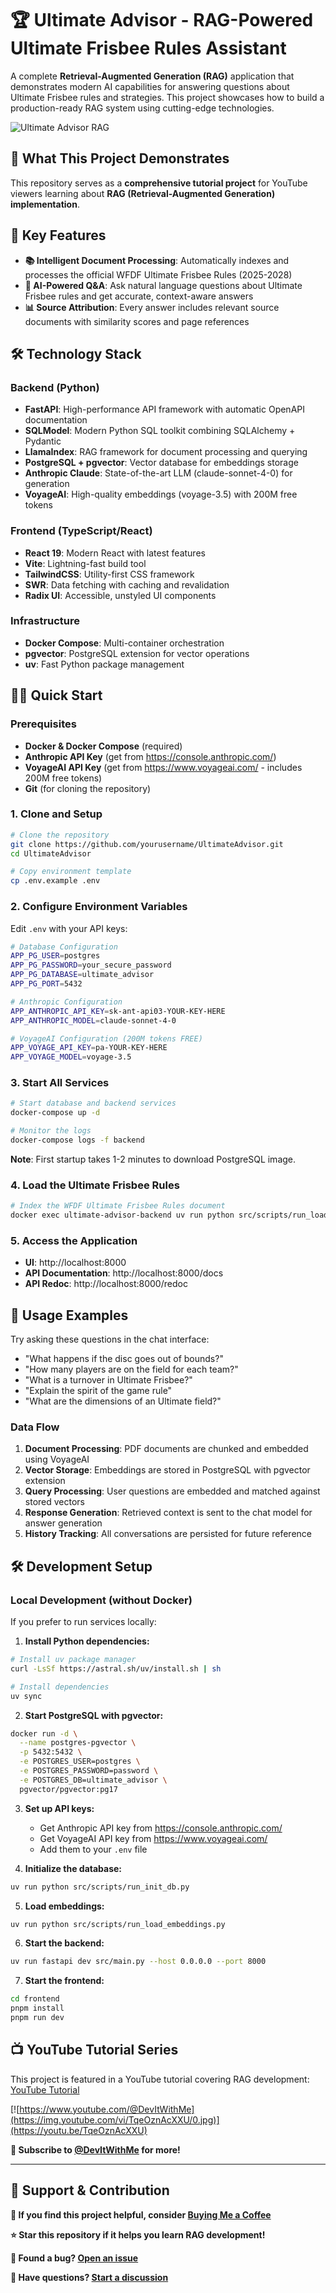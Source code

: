 # 🏆 Ultimate Advisor - RAG-Powered Ultimate Frisbee Rules Assistant

A complete **Retrieval-Augmented Generation (RAG)** application that demonstrates modern AI capabilities for answering questions about Ultimate Frisbee rules and strategies. This project showcases how to build a production-ready RAG system using cutting-edge technologies.

![Ultimate Advisor RAG](docs/RAG.png)

## 🎯 **What This Project Demonstrates**

This repository serves as a **comprehensive tutorial project** for YouTube viewers learning about **RAG (Retrieval-Augmented Generation) implementation**.

## 🚀 **Key Features**

- **📚 Intelligent Document Processing**: Automatically indexes and processes the official WFDF Ultimate Frisbee Rules (2025-2028)
- **🤖 AI-Powered Q&A**: Ask natural language questions about Ultimate Frisbee rules and get accurate, context-aware answers
- **📊 Source Attribution**: Every answer includes relevant source documents with similarity scores and page references

## 🛠 **Technology Stack**

### **Backend (Python)**
- **FastAPI**: High-performance API framework with automatic OpenAPI documentation
- **SQLModel**: Modern Python SQL toolkit combining SQLAlchemy + Pydantic
- **LlamaIndex**: RAG framework for document processing and querying
- **PostgreSQL + pgvector**: Vector database for embeddings storage
- **Anthropic Claude**: State-of-the-art LLM (claude-sonnet-4-0) for generation
- **VoyageAI**: High-quality embeddings (voyage-3.5) with 200M free tokens

### **Frontend (TypeScript/React)**
- **React 19**: Modern React with latest features
- **Vite**: Lightning-fast build tool
- **TailwindCSS**: Utility-first CSS framework
- **SWR**: Data fetching with caching and revalidation
- **Radix UI**: Accessible, unstyled UI components

### **Infrastructure**
- **Docker Compose**: Multi-container orchestration
- **pgvector**: PostgreSQL extension for vector operations
- **uv**: Fast Python package management

## 🏃‍♂️ **Quick Start**

### Prerequisites

- **Docker & Docker Compose** (required)
- **Anthropic API Key** (get from https://console.anthropic.com/)
- **VoyageAI API Key** (get from https://www.voyageai.com/ - includes 200M free tokens)
- **Git** (for cloning the repository)

### 1. Clone and Setup

```bash
# Clone the repository
git clone https://github.com/yourusername/UltimateAdvisor.git
cd UltimateAdvisor

# Copy environment template
cp .env.example .env
```

### 2. Configure Environment Variables

Edit `.env` with your API keys:

```bash
# Database Configuration
APP_PG_USER=postgres
APP_PG_PASSWORD=your_secure_password
APP_PG_DATABASE=ultimate_advisor
APP_PG_PORT=5432

# Anthropic Configuration
APP_ANTHROPIC_API_KEY=sk-ant-api03-YOUR-KEY-HERE
APP_ANTHROPIC_MODEL=claude-sonnet-4-0

# VoyageAI Configuration (200M tokens FREE)
APP_VOYAGE_API_KEY=pa-YOUR-KEY-HERE
APP_VOYAGE_MODEL=voyage-3.5
```

### 3. Start All Services

```bash
# Start database and backend services
docker-compose up -d

# Monitor the logs
docker-compose logs -f backend
```

**Note**: First startup takes 1-2 minutes to download PostgreSQL image.

### 4. Load the Ultimate Frisbee Rules

```bash
# Index the WFDF Ultimate Frisbee Rules document
docker exec ultimate-advisor-backend uv run python src/scripts/run_load_embeddings.py
```

### 5. Access the Application

- **UI**: http://localhost:8000
- **API Documentation**: http://localhost:8000/docs
- **API Redoc**: http://localhost:8000/redoc

## 📖 **Usage Examples**

Try asking these questions in the chat interface:

- "What happens if the disc goes out of bounds?"
- "How many players are on the field for each team?"
- "What is a turnover in Ultimate Frisbee?"
- "Explain the spirit of the game rule"
- "What are the dimensions of an Ultimate field?"

### Data Flow

1. **Document Processing**: PDF documents are chunked and embedded using VoyageAI
2. **Vector Storage**: Embeddings are stored in PostgreSQL with pgvector extension
3. **Query Processing**: User questions are embedded and matched against stored vectors
4. **Response Generation**: Retrieved context is sent to the chat model for answer generation
5. **History Tracking**: All conversations are persisted for future reference

## 🛠️ **Development Setup**

### Local Development (without Docker)

If you prefer to run services locally:

1. **Install Python dependencies:**
```bash
# Install uv package manager
curl -LsSf https://astral.sh/uv/install.sh | sh

# Install dependencies
uv sync
```

2. **Start PostgreSQL with pgvector:**
```bash
docker run -d \
  --name postgres-pgvector \
  -p 5432:5432 \
  -e POSTGRES_USER=postgres \
  -e POSTGRES_PASSWORD=password \
  -e POSTGRES_DB=ultimate_advisor \
  pgvector/pgvector:pg17
```

3. **Set up API keys:**
   - Get Anthropic API key from https://console.anthropic.com/
   - Get VoyageAI API key from https://www.voyageai.com/
   - Add them to your `.env` file

4. **Initialize the database:**
```bash
uv run python src/scripts/run_init_db.py
```

5. **Load embeddings:**
```bash
uv run python src/scripts/run_load_embeddings.py
```

6. **Start the backend:**
```bash
uv run fastapi dev src/main.py --host 0.0.0.0 --port 8000
```

7. **Start the frontend:**
```bash
cd frontend
pnpm install
pnpm run dev
```

## 📺 **YouTube Tutorial Series**

This project is featured in a YouTube tutorial covering RAG development: [YouTube Tutorial](https://www.youtube.com/watch?v=TqeOznAcXXU)

[![https://www.youtube.com/@DevItWithMe](https://img.youtube.com/vi/TqeOznAcXXU/0.jpg)](https://youtu.be/TqeOznAcXXU)

**🔔 Subscribe to [@DevItWithMe](https://www.youtube.com/@DevItWithMe) for more!**

---

## 🤝 Support & Contribution

**🙏 If you find this project helpful, consider [Buying Me a Coffee](https://buymeacoffee.com/dev.it)**

**⭐ Star this repository if it helps you learn RAG development!**

**🐛 Found a bug? [Open an issue](https://github.com/dev-it-with-me/RagUltimateAdvisor/issues)**

**💬 Have questions? [Start a discussion](https://github.com/dev-it-with-me/RagUltimateAdvisor/discussions)**
